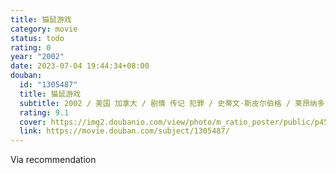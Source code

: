 ```yaml
---
title: 猫鼠游戏
category: movie
status: todo
rating: 0
year: "2002"
date: 2023-07-04 19:44:34+08:00
douban:
  id: "1305487"
  title: 猫鼠游戏
  subtitle: 2002 / 美国 加拿大 / 剧情 传记 犯罪 / 史蒂文·斯皮尔伯格 / 莱昂纳多·迪卡普里奥 汤姆·汉克斯
  rating: 9.1
  cover: https://img2.doubanio.com/view/photo/m_ratio_poster/public/p453924541.jpg
  link: https://movie.douban.com/subject/1305487/
---
```


Via recommendation 
